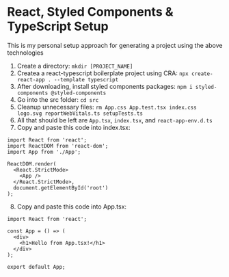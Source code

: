 # React, Styled Components & TypeScript Setup

This is my personal setup approach for generating a project using the above technologies

1. Create a directory: `mkdir [PROJECT_NAME]`
2. Createa a react-typescript boilerplate project using CRA: `npx create-react-app . --template typescript`
3. After downloading, install styled components packages: `npm i styled-components @styled-components`
4. Go into the src folder: `cd src`
5. Cleanup unnecessary files: `rm App.css App.test.tsx index.css logo.svg reportWebVitals.ts setupTests.ts`
6. All that should be left are `App.tsx`, `index.tsx`, and `react-app-env.d.ts`
7. Copy and paste this code into index.tsx:

```
import React from 'react';
import ReactDOM from 'react-dom';
import App from './App';

ReactDOM.render(
  <React.StrictMode>
    <App />
  </React.StrictMode>,
  document.getElementById('root')
);
```

8. Copy and paste this code into App.tsx:

```
import React from 'react';

const App = () => (
  <div>
    <h1>Hello from App.tsx!</h1>
  </div>
);

export default App;

```
